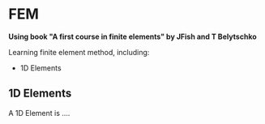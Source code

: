 # FEM
**Using book "A first course in finite elements" by JFish and T Belytschko**


Learning finite element method, including:
- 1D Elements



## 1D Elements
A 1D Element is ....


